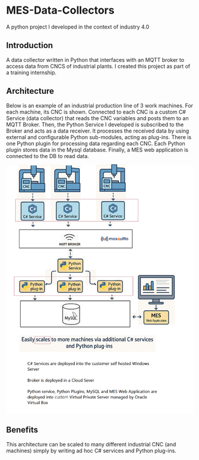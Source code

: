 # MES-Data-Collectors
A python project I developed in the context of industry 4.0


## Introduction
A data collector written in Python that interfaces with an MQTT broker to access data from CNCS of industrial plants.
I created this project as part of a training internship.

## Architecture 
Below is an example of an industrial production line of 3 work machines. For each machine, its CNC is shown. Connected to each CNC is a custom C# Service (data collector)  that reads the CNC variables and posts them to an MQTT Broker. Then, the  Python Service I developed is subscribed to the Broker and acts as a data receiver. It processes the received data by using external and configurable Python sub-modules, acting as plug-ins. There is one Python plugin for processing data regarding each CNC. Each Python plugin stores data in the Mysql database. Finally, a MES web application is connected to the DB to read data. 

![enter image description here](https://github.com/domcimino/MES-Data-Collectors/blob/main/resources/architecture.png)

## Benefits 
This architecture can be scaled to many different industrial CNC (and machines) simply by writing ad hoc C# services and Python plug-ins.
